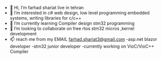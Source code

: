 - 👋 Hi, I’m farhad shariat live in tehran
- 👀 I’m interested in c# web design, low level programming embedded systems, writing libraries for c/c++
- 🌱 I’m currently learning Compiler design stm32 programming
- 💞️ I’m looking to collaborate on free rtos stm32 micros ,kernel development 
- 📫 reach me from my EMAIL farhad.shariat3@gmail.com
-asp.net blazor developer
-stm32 junior developer
-currently working on VioC/VioC++ Compiler

<!---
farhadsh-c/farhadsh-c is a ✨ special ✨ repository because its `README.md` (this file) appears on your GitHub profile.
You can click the Preview link to take a look at your changes.
--->
